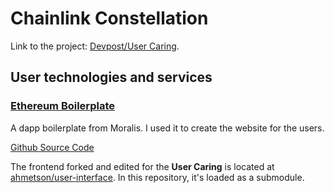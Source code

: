 # Chainlink Constellation

Link to the project: [Devpost/User Caring](https://devpost.com/software/user-caring/).

## User technologies and services

### [Ethereum Boilerplate](https://ethereumboilerplate.com/)
A dapp boilerplate from Moralis.
I used it to create the website for the users.

[Github Source Code](https://github.com/ethereum-boilerplate/ethereum-boilerplate)

The frontend forked and edited for the **User Caring** is located at [ahmetson/user-interface](https://github.com/ahmetson/user-interface).
In this repository, it's loaded as a submodule.